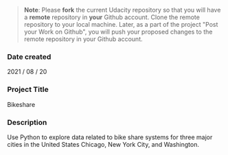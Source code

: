 >**Note**: Please **fork** the current Udacity repository so that you will have a **remote** repository in **your** Github account. Clone the remote repository to your local machine. Later, as a part of the project "Post your Work on Github", you will push your proposed changes to the remote repository in your Github account.

### Date created
2021 / 08 / 20

### Project Title
Bikeshare

### Description
 Use Python to explore data related to bike share systems for three major cities in the United States Chicago, New York City, and Washington.

